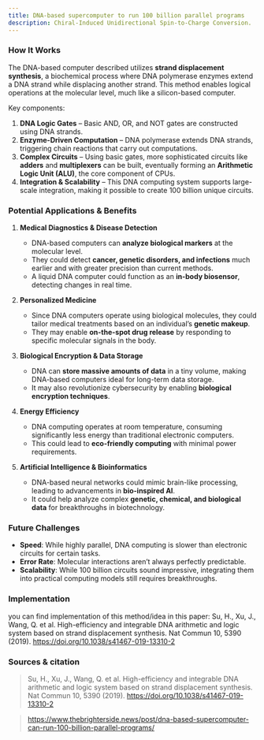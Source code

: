 ```yaml
---
title: DNA-based supercomputer to run 100 billion parallel programs
description: Chiral-Induced Unidirectional Spin-to-Charge Conversion.
---
```



### **How It Works**
The DNA-based computer described utilizes **strand displacement synthesis**, a biochemical process where DNA polymerase enzymes extend a DNA strand while displacing another strand. This method enables logical operations at the molecular level, much like a silicon-based computer.

Key components:
1. **DNA Logic Gates** – Basic AND, OR, and NOT gates are constructed using DNA strands.
2. **Enzyme-Driven Computation** – DNA polymerase extends DNA strands, triggering chain reactions that carry out computations.
3. **Complex Circuits** – Using basic gates, more sophisticated circuits like **adders** and **multiplexers** can be built, eventually forming an **Arithmetic Logic Unit (ALU)**, the core component of CPUs.
4. **Integration & Scalability** – This DNA computing system supports large-scale integration, making it possible to create 100 billion unique circuits.


### **Potential Applications & Benefits**
1. **Medical Diagnostics & Disease Detection**
   - DNA-based computers can **analyze biological markers** at the molecular level.
   - They could detect **cancer, genetic disorders, and infections** much earlier and with greater precision than current methods.
   - A liquid DNA computer could function as an **in-body biosensor**, detecting changes in real time.

2. **Personalized Medicine**
   - Since DNA computers operate using biological molecules, they could tailor medical treatments based on an individual’s **genetic makeup**.
   - They may enable **on-the-spot drug release** by responding to specific molecular signals in the body.

3. **Biological Encryption & Data Storage**
   - DNA can **store massive amounts of data** in a tiny volume, making DNA-based computers ideal for long-term data storage.
   - It may also revolutionize cybersecurity by enabling **biological encryption techniques**.

4. **Energy Efficiency**
   - DNA computing operates at room temperature, consuming significantly less energy than traditional electronic computers.
   - This could lead to **eco-friendly computing** with minimal power requirements.

5. **Artificial Intelligence & Bioinformatics**
   - DNA-based neural networks could mimic brain-like processing, leading to advancements in **bio-inspired AI**.
   - It could help analyze complex **genetic, chemical, and biological data** for breakthroughs in biotechnology.

### **Future Challenges**
- **Speed**: While highly parallel, DNA computing is slower than electronic circuits for certain tasks.
- **Error Rate**: Molecular interactions aren’t always perfectly predictable.
- **Scalability**: While 100 billion circuits sound impressive, integrating them into practical computing models still requires breakthroughs.

### Implementation 
you can find implementation of this method/idea in this paper: Su, H., Xu, J., Wang, Q. et al. High-efficiency and integrable DNA arithmetic and logic system based on strand displacement synthesis. Nat Commun 10, 5390 (2019). https://doi.org/10.1038/s41467-019-13310-2

### Sources & citation

> Su, H., Xu, J., Wang, Q. et al. High-efficiency and integrable DNA arithmetic and logic system based on strand displacement synthesis. Nat Commun 10, 5390 (2019). https://doi.org/10.1038/s41467-019-13310-2

> https://www.thebrighterside.news/post/dna-based-supercomputer-can-run-100-billion-parallel-programs/